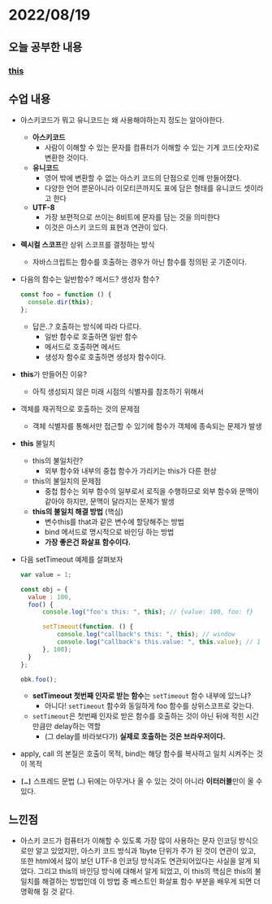 # 2022/08/19

## 오늘 공부한 내용

### [this](https://github.com/SleeplessN/TIL/blob/main/Javascript/Javascript%20DeepDive/22%EC%9E%A5%20this.md)

## 수업 내용

- 아스키코드가 뭐고 유니코드는 왜 사용해야하는지 정도는 알아야한다.
  - **아스키코드**
    - 사람이 이해할 수 있는 문자를 컴퓨터가 이해할 수 있는 기계 코드(숫자)로 변환한 것이다.
  - **유니코드**
    - 영어 밖에 변환할 수 없는 아스키 코드의 단점으로 인해 만들어졌다.
    - 다양한 언어 뿐문아니라 이모티콘까지도 표에 담은 형태를 유니코드 셋이라고 한다
  - **UTF-8**
    - 가장 보편적으로 쓰이는 8비트에 문자를 담는 것을 의미한다
    - 이것은 아스키 코드의 표현과 연관이 있다.
- **렉시컬 스코프**란 상위 스코프를 결정하는 방식
  - 자바스크립트는 함수를 호출하는 경우가 아닌 함수를 정의된 곳 기준이다.
- 다음의 함수는 일반함수? 메서드? 생성자 함수?
  ```jsx
  const foo = function () {
    console.dir(this);
  };
  ```
  - 답은..? 호출하는 방식에 따라 다르다.
    - 일반 함수로 호출하면 일반 함수
    - 메서드로 호출하면 메서드
    - 생성자 함수로 호출하면 생성자 함수이다.
- **this**가 만들어진 이유?
  - 아직 생성되지 않은 미래 시점의 식별자를 참조하기 위해서
- 객체를 재귀적으로 호출하는 것의 문제점
  - 객체 식별자를 통해서만 접근할 수 있기에 함수가 객체에 종속되는 문제가 발생
- **this** 불일치
  - this의 불일치란?
    - 외부 함수와 내부의 중첩 함수가 가리키는 this가 다른 현상
  - this의 불일치의 문제점
    - 중첩 함수는 외부 함수의 일부로서 로직을 수행하므로 외부 함수와 문맥이 같아야 하지만, 문맥이 달라지는 문제가 발생
  - **this의 불일치 해결 방법** (핵심)
    - 변수this를 that과 같은 변수에 할당해주는 방법
    - bind 메서드로 명시적으로 바인딩 하는 방법
    - **가장 좋은건 화살표 함수이다.**
- 다음 setTimeout 예제를 살펴보자

  ```jsx
  var value = 1;

  const obj = {
  	value : 100,
  	foo() {
  		console.log("foo's this: ", this); // {value: 100, foo: f}

  		setTimeout(function. () {
  			console.log("callback's this: ", this); // window
  			console.log("callback's this.value: ", this.value); // 1
  		}, 100);
  	}
  };

  obk.foo();
  ```

  - **setTimeout 첫번째 인자로 받는 함수**는 `setTimeout` 함수 내부에 있느냐?
    - 아니다! `setTimeout` 함수와 동일하게 foo 함수를 상위스코프로 갖는다.
  - `setTimeout`은 첫번째 인자로 받은 함수를 호출하는 것이 아닌 뒤에 적힌 시간만큼만 delay하는 역할
    - (그 delay를 바라보다가) **실제로 호출하는 것은 브라우저이다.**

- apply, call 의 본질은 호출이 목적, bind는 해당 함수를 복사하고 일치 시켜주는 것이 목적
- **`[…]`** 스프레드 문법 (`…`) 뒤에는 아무거나 올 수 있는 것이 아니라 **이터러블**만이 올 수 있다.

## 느낀점

- 아스키 코드가 컴퓨터가 이해할 수 있도록 가장 많이 사용하는 문자 인코딩 방식으로만 알고 있었지만, 아스키 코드 방식과 1byte 단위가 주가 된 것이 연관이 있고, 또한 html에서 많이 보던 UTF-8 인코딩 방식과도 연관되어있다는 사실을 알게 되었다. 그리고 this의 바인딩 방식에 대해서 알게 되었고, 이 this의 핵심은 this의 불일치를 해결하는 방법인데 이 방법 중 베스트인 화살표 함수 부분을 배우게 되면 더 명확해 질 것 같다.

